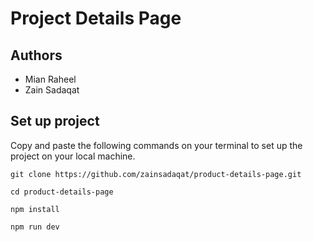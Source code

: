 # Project Details Page  

## Authors  
- Mian Raheel   
- Zain Sadaqat  

## Set up project
Copy and paste the following commands on your terminal to set up the project on your local machine.

```
git clone https://github.com/zainsadaqat/product-details-page.git
```

```
cd product-details-page
```

```
npm install
```

```
npm run dev
```
